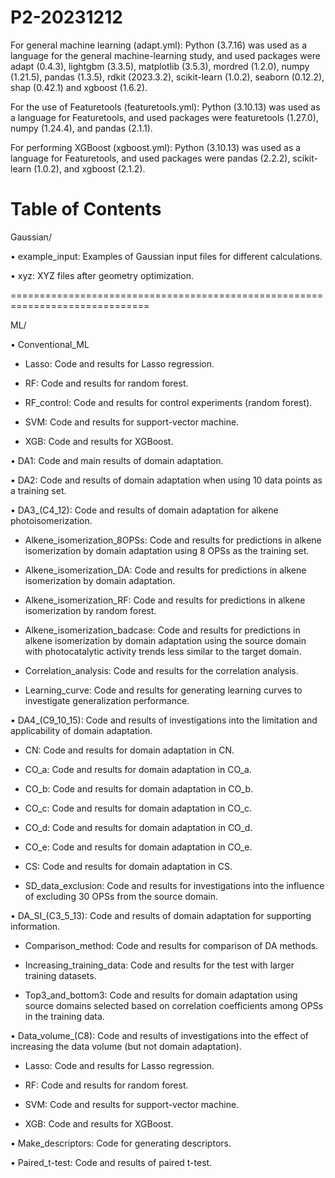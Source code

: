 # P2-20231212
For general machine learning (adapt.yml):
Python (3.7.16) was used as a language for the general machine-learning study, and used packages were adapt (0.4.3), lightgbm (3.3.5), matplotlib (3.5.3), mordred (1.2.0), numpy (1.21.5), pandas (1.3.5), rdkit (2023.3.2), scikit-learn (1.0.2), seaborn (0.12.2), shap (0.42.1) and xgboost (1.6.2).

For the use of Featuretools (featuretools.yml):
Python (3.10.13) was used as a language for Featuretools, and used packages were featuretools (1.27.0), numpy (1.24.4), and pandas (2.1.1).

For performing XGBoost (xgboost.yml):
Python (3.10.13) was used as a language for Featuretools, and used packages were pandas (2.2.2), scikit-learn (1.0.2), and xgboost (2.1.2).

# Table of Contents

Gaussian/

  • example_input: Examples of Gaussian input files for different calculations.

  • xyz: XYZ files after geometry optimization.

==============================================================================
  
ML/

  • Conventional_ML

  - Lasso: Code and results for Lasso regression.
    
  - RF: Code and results for random forest.
    
  - RF_control: Code and results for control experiments (random forest).
      
  - SVM: Code and results for support-vector machine.
    
  - XGB: Code and results for XGBoost.
  
  • DA1: Code and main results of domain adaptation.
  
  • DA2: Code and results of domain adaptation when using 10 data points as a training set.
  
  • DA3_(C4_12): Code and results of domain adaptation for alkene photoisomerization.

  - Alkene_isomerization_8OPSs: Code and results for predictions in alkene isomerization by domain adaptation using 8 OPSs as the training set.
    
  - Alkene_isomerization_DA: Code and results for predictions in alkene isomerization by domain adaptation.
      
  - Alkene_isomerization_RF: Code and results for predictions in alkene isomerization by random forest.
    
  - Alkene_isomerization_badcase: Code and results for predictions in alkene isomerization by domain adaptation using the source domain with photocatalytic activity trends less similar to the target domain.

  - Correlation_analysis: Code and results for the correlation analysis.
    
  - Learning_curve: Code and results for generating learning curves to investigate generalization performance.
  
  • DA4_(C9_10_15): Code and results of investigations into the limitation and applicability of domain adaptation.
  
  - CN: Code and results for domain adaptation in CN.
    
  - CO_a: Code and results for domain adaptation in CO_a.
      
  - CO_b: Code and results for domain adaptation in CO_b.
    
  - CO_c: Code and results for domain adaptation in CO_c.

  - CO_d: Code and results for domain adaptation in CO_d.
    
  - CO_e: Code and results for domain adaptation in CO_e.
      
  - CS: Code and results for domain adaptation in CS.
    
  - SD_data_exclusion: Code and results for investigations into the influence of excluding 30 OPSs from the source domain.
  
  • DA_SI_(C3_5_13): Code and results of domain adaptation for supporting information.
  
  - Comparison_method: Code and results for comparison of DA methods.
    
  - Increasing_training_data: Code and results for the test with larger training datasets.
      
  - Top3_and_bottom3: Code and results for domain adaptation using source domains selected based on correlation coefficients among OPSs in the training data.

  • Data_volume_(C8): Code and results of investigations into the effect of increasing the data volume (but not domain adaptation).
  
  - Lasso: Code and results for Lasso regression.
    
  - RF: Code and results for random forest.
      
  - SVM: Code and results for support-vector machine.
    
  - XGB: Code and results for XGBoost.
  
  • Make_descriptors: Code for generating descriptors.

  • Paired_t-test: Code and results of paired t-test.
